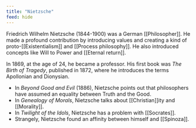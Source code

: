 ```yaml
---
title: "Nietzsche"
feed: hide
---
```


Friedrich Wilhelm Nietzsche (1844-1900) was a German [[Philosopher]]. He made a profound contribution by introducing values and creating a kind of proto-[[Existentialism]] and [[Process philosophy]]. He also introduced concepts like Will to Power and [[Eternal return]]. 

In 1869, at the age of 24, he became a professor. His first book was _The Birth of Tragedy_, published in 1872, where he introduces the terms Apollonian and Dionysian. 

* In _Beyond Good and Evil_ (1886), Nietzsche points out that philosophers have assumed an equality between Truth and the Good. 
* In _Genealogy of Morals_, Nietzsche talks about [[Christian]]ity and [[Morality]]. 
* In _Twilight of the Idols_, Nietzsche has a problem with [[Socrates]]. 
* Strangely, Nietzsche found an affinity between himself and [[Spinoza]]. 